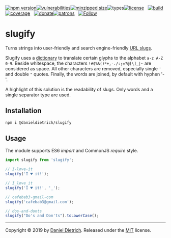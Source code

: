 [![npm version](https://img.shields.io/npm/v/@danieldietrich/slugify?logo=npm&style=flat-square)](https://www.npmjs.com/package/@danieldietrich/slugify/)[![vulnerabilities](https://img.shields.io/snyk/vulnerabilities/npm/@danieldietrich/slugify?style=flat-square)](https://snyk.io/test/npm/@danieldietrich/slugify)[![minzipped size](https://img.shields.io/bundlephobia/minzip/@danieldietrich/slugify?style=flat-square)](https://bundlephobia.com/result?p=@danieldietrich/slugify@latest)![types](https://img.shields.io/npm/types/typescript?style=flat-square)[![license](https://img.shields.io/github/license/danieldietrich/slugify?style=flat-square)](https://opensource.org/licenses/MIT/)
&nbsp;
[![build](https://img.shields.io/travis/danieldietrich/slugify?logo=github&style=flat-square)](https://travis-ci.org/danieldietrich/slugify/)[![coverage](https://img.shields.io/codecov/c/github/danieldietrich/slugify?style=flat-square)](https://codecov.io/gh/danieldietrich/slugify/)
&nbsp;
[![donate](https://img.shields.io/badge/Donate-PayPal-blue.svg?logo=paypal&style=flat-square)](https://paypal.me/danieldietrich13)[![patrons](https://img.shields.io/liberapay/patrons/danieldietrich?style=flat-square)](https://liberapay.com/danieldietrich/)
&nbsp;
[![Follow](https://img.shields.io/twitter/follow/danieldietrich?label=Follow&style=social)](https://twitter.com/danieldietrich/)

# slugify

Turns strings into user-friendly and search engine-friendly [URL slugs](https://en.wikipedia.org/wiki/Clean_URL#Slug).

Slugify uses a [dictionary](https://github.com/danieldietrich/slugify/wiki/Dictionary) to translate certain glyphs to the alphabet `a-z A-Z 0-9`. Beside whitespace, the characters `!#$%&()*+,-./:;=?@[\]_|~` are considered as space. All other characters are removed, especially single `'` and double `"` quotes. Finally, the words are joined, by default with hyphen '-'.

A highlight of this solution is the readability of slugs. Only words and a single separator type are used.

## Installation

```bash
npm i @danieldietrich/slugify
```

## Usage

The module supports ES6 _import_ and CommonJS _require_ style.

```ts
import slugify from 'slugify';

// I-love-it
slugify('I ♥ it!');

// I_love_it
slugify('I ♥ it!', '_');

// cafebab3-gmail-com
slugify('cafebab3@gmail.com');

// dos-and-donts
slugify("Do's and Don'ts").toLowerCase();
```

---

Copyright &copy; 2019 by [Daniel Dietrich](cafebab3@gmail.com). Released under the [MIT](https://opensource.org/licenses/MIT/) license.